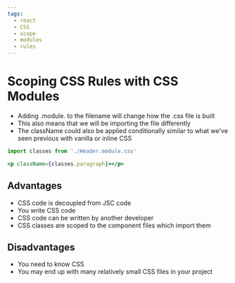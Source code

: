 ```yaml
---
tags:
  - react
  - CSS
  - scope
  - modules
  - rules
---
```

# Scoping CSS Rules with CSS Modules

* Adding .module. to the filename will change how the .css file is built
* This also means that we will be importing the file differently
* The className could also be applied conditionally similar to what we've seen previous with vanilla or inline CSS

```jsx
import classes from './Header.module.css'
```
```jsx
<p className={classes.paragraph}></p>
```

## Advantages
* CSS code is decoupled from JSC code
* You write CSS code
* CSS code can be written by another developer
* CSS classes are scoped to the component files which import them

## Disadvantages
* You need to know CSS
* You may end up with many relatively small CSS files in your project

